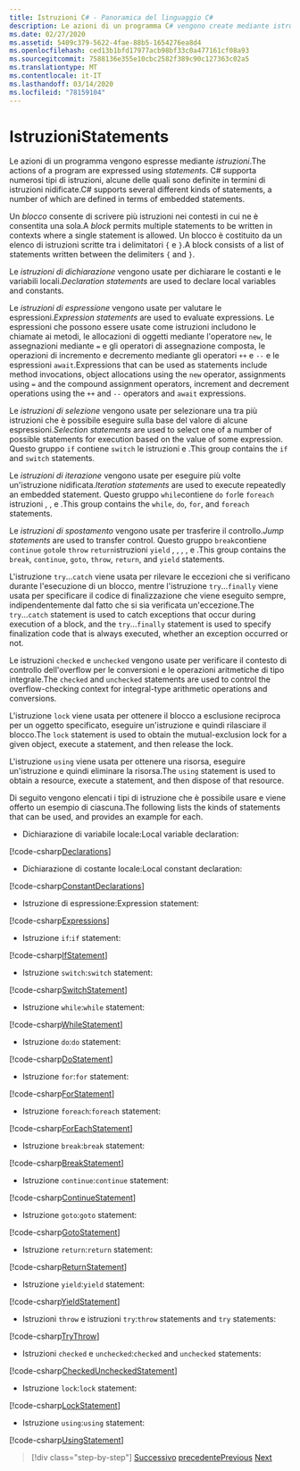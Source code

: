 ```yaml
---
title: Istruzioni C# - Panoramica del linguaggio C#
description: Le azioni di un programma C# vengono create mediante istruzioni
ms.date: 02/27/2020
ms.assetid: 5409c379-5622-4fae-88b5-1654276ea8d4
ms.openlocfilehash: ced13b1bfd17977acb98bf33c0a477161cf08a93
ms.sourcegitcommit: 7588136e355e10cbc2582f389c90c127363c02a5
ms.translationtype: MT
ms.contentlocale: it-IT
ms.lasthandoff: 03/14/2020
ms.locfileid: "78159104"
---
```

# <a name="statements"></a><span data-ttu-id="5a06c-103">Istruzioni</span><span class="sxs-lookup"><span data-stu-id="5a06c-103">Statements</span></span>

<span data-ttu-id="5a06c-104">Le azioni di un programma vengono espresse mediante *istruzioni*.</span><span class="sxs-lookup"><span data-stu-id="5a06c-104">The actions of a program are expressed using *statements*.</span></span> <span data-ttu-id="5a06c-105">C# supporta numerosi tipi di istruzioni, alcune delle quali sono definite in termini di istruzioni nidificate.</span><span class="sxs-lookup"><span data-stu-id="5a06c-105">C# supports several different kinds of statements, a number of which are defined in terms of embedded statements.</span></span>

<span data-ttu-id="5a06c-106">Un *blocco* consente di scrivere più istruzioni nei contesti in cui ne è consentita una sola.</span><span class="sxs-lookup"><span data-stu-id="5a06c-106">A *block* permits multiple statements to be written in contexts where a single statement is allowed.</span></span> <span data-ttu-id="5a06c-107">Un blocco è costituito da un elenco di istruzioni scritte tra i delimitatori `{` e `}`.</span><span class="sxs-lookup"><span data-stu-id="5a06c-107">A block consists of a list of statements written between the delimiters `{` and `}`.</span></span>

<span data-ttu-id="5a06c-108">Le *istruzioni di dichiarazione* vengono usate per dichiarare le costanti e le variabili locali.</span><span class="sxs-lookup"><span data-stu-id="5a06c-108">*Declaration statements* are used to declare local variables and constants.</span></span>

<span data-ttu-id="5a06c-109">Le *istruzioni di espressione* vengono usate per valutare le espressioni.</span><span class="sxs-lookup"><span data-stu-id="5a06c-109">*Expression statements* are used to evaluate expressions.</span></span> <span data-ttu-id="5a06c-110">Le espressioni che possono essere usate come istruzioni includono le chiamate ai metodi, le allocazioni di oggetti mediante l'operatore `new`, le assegnazioni mediante `=` e gli operatori di assegnazione composta, le operazioni di incremento e decremento mediante gli operatori `++` e `--` e le espressioni `await`.</span><span class="sxs-lookup"><span data-stu-id="5a06c-110">Expressions that can be used as statements include method invocations, object allocations using the `new` operator, assignments using `=` and the compound assignment operators, increment and decrement operations using the `++` and `--` operators and `await` expressions.</span></span>

<span data-ttu-id="5a06c-111">Le *istruzioni di selezione* vengono usate per selezionare una tra più istruzioni che è possibile eseguire sulla base del valore di alcune espressioni.</span><span class="sxs-lookup"><span data-stu-id="5a06c-111">*Selection statements* are used to select one of a number of possible statements for execution based on the value of some expression.</span></span> <span data-ttu-id="5a06c-112">Questo gruppo `if` contiene `switch` le istruzioni e .</span><span class="sxs-lookup"><span data-stu-id="5a06c-112">This group contains the `if` and `switch` statements.</span></span>

<span data-ttu-id="5a06c-113">Le *istruzioni di iterazione* vengono usate per eseguire più volte un'istruzione nidificata.</span><span class="sxs-lookup"><span data-stu-id="5a06c-113">*Iteration statements* are used to execute repeatedly an embedded statement.</span></span> <span data-ttu-id="5a06c-114">Questo gruppo `while`contiene `do` `for`le `foreach` istruzioni , , e .</span><span class="sxs-lookup"><span data-stu-id="5a06c-114">This group contains the `while`, `do`, `for`, and `foreach` statements.</span></span>

<span data-ttu-id="5a06c-115">Le *istruzioni di spostamento* vengono usate per trasferire il controllo.</span><span class="sxs-lookup"><span data-stu-id="5a06c-115">*Jump statements* are used to transfer control.</span></span> <span data-ttu-id="5a06c-116">Questo gruppo `break`contiene `continue` `goto`le `throw` `return`istruzioni `yield` , , , , e .</span><span class="sxs-lookup"><span data-stu-id="5a06c-116">This group contains the `break`, `continue`, `goto`, `throw`, `return`, and `yield` statements.</span></span>

<span data-ttu-id="5a06c-117">L'istruzione `try`...`catch` viene usata per rilevare le eccezioni che si verificano durante l'esecuzione di un blocco, mentre l'istruzione `try`...`finally` viene usata per specificare il codice di finalizzazione che viene eseguito sempre, indipendentemente dal fatto che si sia verificata un'eccezione.</span><span class="sxs-lookup"><span data-stu-id="5a06c-117">The `try`...`catch` statement is used to catch exceptions that occur during execution of a block, and the `try`...`finally` statement is used to specify finalization code that is always executed, whether an exception occurred or not.</span></span>

<span data-ttu-id="5a06c-118">Le istruzioni `checked` e `unchecked` vengono usate per verificare il contesto di controllo dell'overflow per le conversioni e le operazioni aritmetiche di tipo integrale.</span><span class="sxs-lookup"><span data-stu-id="5a06c-118">The `checked` and `unchecked` statements are used to control the overflow-checking context for integral-type arithmetic operations and conversions.</span></span>

<span data-ttu-id="5a06c-119">L'istruzione `lock` viene usata per ottenere il blocco a esclusione reciproca per un oggetto specificato, eseguire un'istruzione e quindi rilasciare il blocco.</span><span class="sxs-lookup"><span data-stu-id="5a06c-119">The `lock` statement is used to obtain the mutual-exclusion lock for a given object, execute a statement, and then release the lock.</span></span>

<span data-ttu-id="5a06c-120">L'istruzione `using` viene usata per ottenere una risorsa, eseguire un'istruzione e quindi eliminare la risorsa.</span><span class="sxs-lookup"><span data-stu-id="5a06c-120">The `using` statement is used to obtain a resource, execute a statement, and then dispose of that resource.</span></span>

<span data-ttu-id="5a06c-121">Di seguito vengono elencati i tipi di istruzione che è possibile usare e viene offerto un esempio di ciascuna.</span><span class="sxs-lookup"><span data-stu-id="5a06c-121">The following lists the kinds of statements that can be used, and provides an example for each.</span></span>

* <span data-ttu-id="5a06c-122">Dichiarazione di variabile locale:</span><span class="sxs-lookup"><span data-stu-id="5a06c-122">Local variable declaration:</span></span>

 [!code-csharp[Declarations](../../../samples/snippets/csharp/tour/statements/Program.cs#L9-L15)]

* <span data-ttu-id="5a06c-123">Dichiarazione di costante locale:</span><span class="sxs-lookup"><span data-stu-id="5a06c-123">Local constant declaration:</span></span>

 [!code-csharp[ConstantDeclarations](../../../samples/snippets/csharp/tour/statements/Program.cs#L17-L22)]

* <span data-ttu-id="5a06c-124">Istruzione di espressione:</span><span class="sxs-lookup"><span data-stu-id="5a06c-124">Expression statement:</span></span>

 [!code-csharp[Expressions](../../../samples/snippets/csharp/tour/statements/Program.cs#L24-L31)]

* <span data-ttu-id="5a06c-125">Istruzione `if`:</span><span class="sxs-lookup"><span data-stu-id="5a06c-125">`if` statement:</span></span>

 [!code-csharp[IfStatement](../../../samples/snippets/csharp/tour/statements/Program.cs#L33-L43)]

* <span data-ttu-id="5a06c-126">Istruzione `switch`:</span><span class="sxs-lookup"><span data-stu-id="5a06c-126">`switch` statement:</span></span>

 [!code-csharp[SwitchStatement](../../../samples/snippets/csharp/tour/statements/Program.cs#L45-L60)]

* <span data-ttu-id="5a06c-127">Istruzione `while`:</span><span class="sxs-lookup"><span data-stu-id="5a06c-127">`while` statement:</span></span>

 [!code-csharp[WhileStatement](../../../samples/snippets/csharp/tour/statements/Program.cs#L62-L70)]

* <span data-ttu-id="5a06c-128">Istruzione `do`:</span><span class="sxs-lookup"><span data-stu-id="5a06c-128">`do` statement:</span></span>

 [!code-csharp[DoStatement](../../../samples/snippets/csharp/tour/statements/Program.cs#L72-L81)]

* <span data-ttu-id="5a06c-129">Istruzione `for`:</span><span class="sxs-lookup"><span data-stu-id="5a06c-129">`for` statement:</span></span>

 [!code-csharp[ForStatement](../../../samples/snippets/csharp/tour/statements/Program.cs#L83-L89)]

* <span data-ttu-id="5a06c-130">Istruzione `foreach`:</span><span class="sxs-lookup"><span data-stu-id="5a06c-130">`foreach` statement:</span></span>

 [!code-csharp[ForEachStatement](../../../samples/snippets/csharp/tour/statements/Program.cs#L91-L97)]

* <span data-ttu-id="5a06c-131">Istruzione `break`:</span><span class="sxs-lookup"><span data-stu-id="5a06c-131">`break` statement:</span></span>

 [!code-csharp[BreakStatement](../../../samples/snippets/csharp/tour/statements/Program.cs#L99-L108)]

* <span data-ttu-id="5a06c-132">Istruzione `continue`:</span><span class="sxs-lookup"><span data-stu-id="5a06c-132">`continue` statement:</span></span>

 [!code-csharp[ContinueStatement](../../../samples/snippets/csharp/tour/statements/Program.cs#L110-L118)]

* <span data-ttu-id="5a06c-133">Istruzione `goto`:</span><span class="sxs-lookup"><span data-stu-id="5a06c-133">`goto` statement:</span></span>

 [!code-csharp[GotoStatement](../../../samples/snippets/csharp/tour/statements/Program.cs#L120-L129)]

* <span data-ttu-id="5a06c-134">Istruzione `return`:</span><span class="sxs-lookup"><span data-stu-id="5a06c-134">`return` statement:</span></span>

 [!code-csharp[ReturnStatement](../../../samples/snippets/csharp/tour/statements/Program.cs#L131-L139)]

* <span data-ttu-id="5a06c-135">Istruzione `yield`:</span><span class="sxs-lookup"><span data-stu-id="5a06c-135">`yield` statement:</span></span>

 [!code-csharp[YieldStatement](../../../samples/snippets/csharp/tour/statements/Program.cs#L141-L155)]

* <span data-ttu-id="5a06c-136">Istruzioni `throw` e istruzioni `try`:</span><span class="sxs-lookup"><span data-stu-id="5a06c-136">`throw` statements and `try` statements:</span></span>

 [!code-csharp[TryThrow](../../../samples/snippets/csharp/tour/statements/Program.cs#L157-L183)]

* <span data-ttu-id="5a06c-137">Istruzioni `checked` e `unchecked`:</span><span class="sxs-lookup"><span data-stu-id="5a06c-137">`checked` and `unchecked` statements:</span></span>

 [!code-csharp[CheckedUncheckedStatement](../../../samples/snippets/csharp/tour/statements/Program.cs#L185-L196)]

* <span data-ttu-id="5a06c-138">Istruzione `lock`:</span><span class="sxs-lookup"><span data-stu-id="5a06c-138">`lock` statement:</span></span>

 [!code-csharp[LockStatement](../../../samples/snippets/csharp/tour/statements/Program.cs#L257-L273)]

* <span data-ttu-id="5a06c-139">Istruzione `using`:</span><span class="sxs-lookup"><span data-stu-id="5a06c-139">`using` statement:</span></span>

 [!code-csharp[UsingStatement](../../../samples/snippets/csharp/tour/statements/Program.cs#L198-L206)]

>[!div class="step-by-step"]
><span data-ttu-id="5a06c-140">[Successivo](expressions.md)
>[precedente](classes-and-objects.md)</span><span class="sxs-lookup"><span data-stu-id="5a06c-140">[Previous](expressions.md)
[Next](classes-and-objects.md)</span></span>
